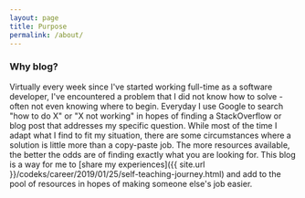 ```yaml
---
layout: page
title: Purpose
permalink: /about/
---
```


### Why blog?

Virtually every week since I've started working full-time as a software developer, I've encountered a problem that I did not know how to solve - often not even knowing where to begin. Everyday I use Google to search "how to do X" or "X not working" in hopes of finding a StackOverflow or blog post that addresses my specific question. While most of the time I adapt what I find to fit my situation, there are some circumstances where a solution is little more than a copy-paste job. The more resources available, the better the odds are of finding exactly what you are looking for. This blog is a way for me to [share my experiences]({{ site.url }}/codeks/career/2019/01/25/self-teaching-journey.html) and add to the pool of resources in hopes of making someone else's job easier. 